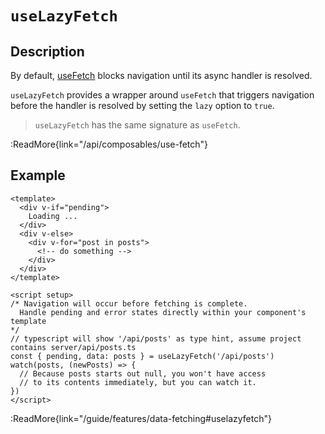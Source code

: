 # `useLazyFetch`

## Description

By default, [useFetch](/api/composables/use-fetch) blocks navigation until its async handler is resolved.

`useLazyFetch` provides a wrapper around `useFetch` that triggers navigation before the handler is resolved by setting the `lazy` option to `true`.

> `useLazyFetch` has the same signature as `useFetch`.

:ReadMore{link="/api/composables/use-fetch"}

## Example

```vue
<template>
  <div v-if="pending">
    Loading ...
  </div>
  <div v-else>
    <div v-for="post in posts">
      <!-- do something -->
    </div>
  </div>
</template>

<script setup>
/* Navigation will occur before fetching is complete.
  Handle pending and error states directly within your component's template
*/
// typescript will show '/api/posts' as type hint, assume project contains server/api/posts.ts
const { pending, data: posts } = useLazyFetch('/api/posts')
watch(posts, (newPosts) => {
  // Because posts starts out null, you won't have access
  // to its contents immediately, but you can watch it.
})
</script>
```

:ReadMore{link="/guide/features/data-fetching#uselazyfetch"}
